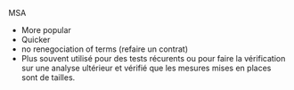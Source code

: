 MSA
- More popular
- Quicker
- no renegociation of terms (refaire un contrat)
- Plus souvent utilisé pour des tests récurents ou pour faire la vérification sur une analyse ultérieur et vérifié que les mesures mises en places sont de tailles.
